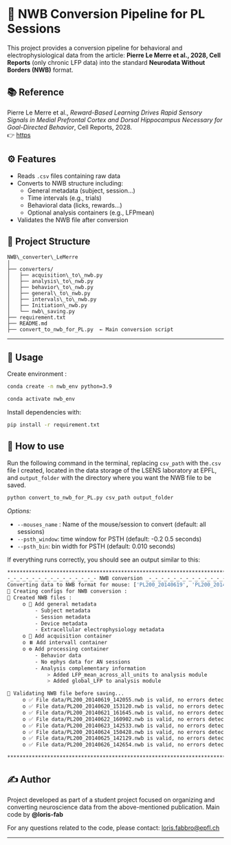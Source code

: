 
# 🧠 NWB Conversion Pipeline for PL Sessions

This project provides a conversion pipeline for behavioral and electrophysiological data from the article: **Pierre Le Merre et al., 2028, Cell Reports** (only chronic LFP data) into the standard **Neurodata Without Borders (NWB)** format.

## 📚 Reference

Pierre Le Merre et al., *Reward-Based Learning Drives Rapid Sensory
Signals in Medial Prefrontal Cortex and Dorsal
Hippocampus Necessary for Goal-Directed Behavior*, Cell Reports, 2028.  
👉 [https](https://pubmed.ncbi.nlm.nih.gov/29249287/)



## ⚙️ Features

- Reads `.csv` files containing raw data
- Converts to NWB structure including:
  - General metadata (subject, session…)
  - Time intervals (e.g., trials)
  - Behavioral data (licks, rewards…)
  - Optional analysis containers (e.g., LFPmean)
- Validates the NWB file after conversion



## 📁 Project Structure

```
NWB\_converter\_LeMerre
│
├── converters/
│   ├── acquisition\_to\_nwb.py
│   ├── analysis\_to\_nwb.py
│   ├── behavior\_to\_nwb.py
│   ├── general\_to\_nwb.py
│   ├── intervals\_to\_nwb.py
│   ├── Initiation\_nwb.py
│   └── nwb\_saving.py
├── requirement.txt
├── README.md
├── convert_to_nwb_for_PL.py  ← Main conversion script
````

---

## 🚀 Usage

Create environment :
```bash
conda create -n nwb_env python=3.9

conda activate nwb_env
```

Install dependencies with:

```bash
pip install -r requirement.txt
```


## 🧩 How to use
Run the following command in the terminal, replacing `csv_path` with the`.csv` file I created, located in the data storage of the LSENS laboratory at EPFL, and `output_folder` with the directory where you want the NWB file to be saved.

```bash
python convert_to_nwb_for_PL.py csv_path output_folder
```
*Options:*
* `--mouses_name` : Name of the mouse/session to convert (default: all sessions)
* `--psth_window`: time window for PSTH (default: -0.2 0.5 seconds)
* `--psth_bin`: bin width for PSTH (default: 0.010 seconds)


If everything runs correctly, you should see an output similar to this:

```bash
**************************************************************************
-_-_-_-_-_-_-_-_-_-_-_-_-_-_- NWB conversion _-_-_-_-_-_-_-_-_-_-_-_-_-_-_
Converting data to NWB format for mouse: ['PL200_20140619', 'PL200_20140620', 'PL200_20140621', 'PL200_20140622', 'PL200_20140623', 'PL200_20140624', 'PL200_20140625', 'PL200_20140626']
📃 Creating configs for NWB conversion :
📑 Created NWB files :
     o 📌 Add general metadata
         - Subject metadata
         - Session metadata
         - Device metadata
         - Extracellular electrophysiology metadata
     o 📶 Add acquisition container
     o ⏸️ Add intervall container
     o ⚙️ Add processing container
         - Behavior data
         - No ephys data for AN sessions
         - Analysis complementary information
             > Added LFP_mean_across_all_units to analysis module
             > Added global_LFP to analysis module

🔎 Validating NWB file before saving...
     o ✅ File data/PL200_20140619_142055.nwb is valid, no errors detected and saved successfully.
     o ✅ File data/PL200_20140620_153120.nwb is valid, no errors detected and saved successfully.
     o ✅ File data/PL200_20140621_161645.nwb is valid, no errors detected and saved successfully.
     o ✅ File data/PL200_20140622_160902.nwb is valid, no errors detected and saved successfully.
     o ✅ File data/PL200_20140623_142533.nwb is valid, no errors detected and saved successfully.
     o ✅ File data/PL200_20140624_150428.nwb is valid, no errors detected and saved successfully.
     o ✅ File data/PL200_20140625_142129.nwb is valid, no errors detected and saved successfully.
     o ✅ File data/PL200_20140626_142654.nwb is valid, no errors detected and saved successfully.

**************************************************************************
```

## ✍️ Author

Project developed as part of a student project focused on organizing and converting neuroscience data from the above-mentioned publication.
Main code by **@loris-fab**

For any questions related to the code, please contact: loris.fabbro@epfl.ch


---



